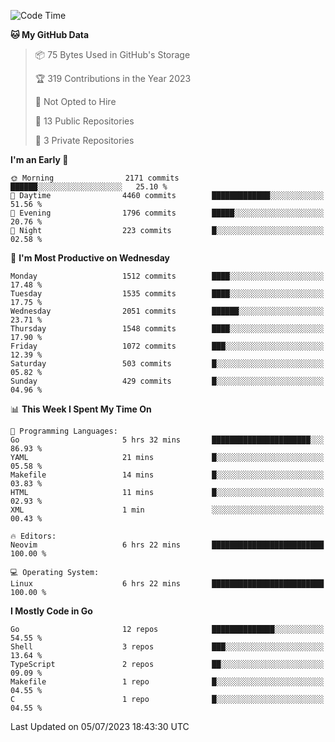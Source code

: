 <!--START_SECTION:waka-->
![Code Time](http://img.shields.io/badge/Code%20Time-59%20hrs%2041%20mins-blue)

**🐱 My GitHub Data** 

> 📦 75 Bytes Used in GitHub's Storage 
 > 
> 🏆 319 Contributions in the Year 2023
 > 
> 🚫 Not Opted to Hire
 > 
> 📜 13 Public Repositories 
 > 
> 🔑 3 Private Repositories 
 > 
**I'm an Early 🐤** 

```text
🌞 Morning                2171 commits        ██████░░░░░░░░░░░░░░░░░░░   25.10 % 
🌆 Daytime                4460 commits        █████████████░░░░░░░░░░░░   51.56 % 
🌃 Evening                1796 commits        █████░░░░░░░░░░░░░░░░░░░░   20.76 % 
🌙 Night                  223 commits         █░░░░░░░░░░░░░░░░░░░░░░░░   02.58 % 
```
📅 **I'm Most Productive on Wednesday** 

```text
Monday                   1512 commits        ████░░░░░░░░░░░░░░░░░░░░░   17.48 % 
Tuesday                  1535 commits        ████░░░░░░░░░░░░░░░░░░░░░   17.75 % 
Wednesday                2051 commits        ██████░░░░░░░░░░░░░░░░░░░   23.71 % 
Thursday                 1548 commits        ████░░░░░░░░░░░░░░░░░░░░░   17.90 % 
Friday                   1072 commits        ███░░░░░░░░░░░░░░░░░░░░░░   12.39 % 
Saturday                 503 commits         █░░░░░░░░░░░░░░░░░░░░░░░░   05.82 % 
Sunday                   429 commits         █░░░░░░░░░░░░░░░░░░░░░░░░   04.96 % 
```


📊 **This Week I Spent My Time On** 

```text
💬 Programming Languages: 
Go                       5 hrs 32 mins       ██████████████████████░░░   86.93 % 
YAML                     21 mins             █░░░░░░░░░░░░░░░░░░░░░░░░   05.58 % 
Makefile                 14 mins             █░░░░░░░░░░░░░░░░░░░░░░░░   03.83 % 
HTML                     11 mins             █░░░░░░░░░░░░░░░░░░░░░░░░   02.93 % 
XML                      1 min               ░░░░░░░░░░░░░░░░░░░░░░░░░   00.43 % 

🔥 Editors: 
Neovim                   6 hrs 22 mins       █████████████████████████   100.00 % 

💻 Operating System: 
Linux                    6 hrs 22 mins       █████████████████████████   100.00 % 
```

**I Mostly Code in Go** 

```text
Go                       12 repos            ██████████████░░░░░░░░░░░   54.55 % 
Shell                    3 repos             ███░░░░░░░░░░░░░░░░░░░░░░   13.64 % 
TypeScript               2 repos             ██░░░░░░░░░░░░░░░░░░░░░░░   09.09 % 
Makefile                 1 repo              █░░░░░░░░░░░░░░░░░░░░░░░░   04.55 % 
C                        1 repo              █░░░░░░░░░░░░░░░░░░░░░░░░   04.55 % 
```




 Last Updated on 05/07/2023 18:43:30 UTC
<!--END_SECTION:waka-->
